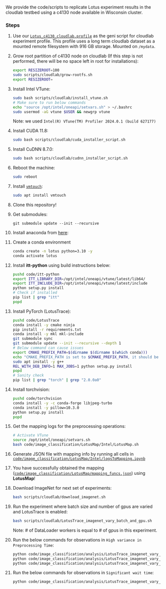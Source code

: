 We provide the code/scripts to replicate Lotus experiment results in the cloudlab testbed using a c4130 node available in Wisconsin cluster.

### Steps

1. Use our [`Lotus_c4130_cloudlab.profile`](Lotus_c4130_cloudlab.profile) as the geni script for cloudlab experiment profile. This profile uses a long term cloudlab dataset as a mounted remote filesystem with 916 GB storage. Mounted on `/mydata`.

2. Grow root partition of c4130 node on cloudlab (If this step is not performed, there will be no space left in root for installations):
    ```bash
    export RESIZEROOT=100
    sudo scripts/cloudlab/grow-rootfs.sh
    export RESIZEROOT=
    ```
3. Install Intel VTune:
    ```bash
    sudo bash scripts/cloudlab/install_vtune.sh
    # Make sure to run below commands 
    echo "source /opt/intel/oneapi/setvars.sh" > ~/.bashrc
    sudo usermod -aG vtune $USER && newgrp vtune
    ```
    Note: we used `Intel(R) VTune(TM) Profiler 2024.0.1 (build 627177)`
4. Install CUDA 11.8:
    ```bash
    sudo bash scripts/cloudlab/cuda_installer_script.sh
    ```
5. Install CuDNN 8.7.0:
    ```bash
    sudo bash scripts/cloudlab/cudnn_installer_script.sh
    ```
6. Reboot the machine:
    ```bash
    sudo reboot
    ```
7. Install [`vmtouch`](https://linux.die.net/man/8/vmtouch):
    ```bash
    sudo apt install vmtouch
    ```
8. Clone this repository!
9. Get submodules:

    ```git
    git submodule update --init --recursive
    ```
10. Install anaconda from [here](https://conda.io/projects/conda/en/latest/user-guide/install/linux.html): 
11. Create a conda environment
    ```bash
    conda create -n lotus python=3.10 -y
    conda activate lotus
    ```
12. Install **itt-python** using build instructions below:
    ```bash
    pushd code/itt-python
    export ITT_LIBRARY_DIR=/opt/intel/oneapi/vtune/latest/lib64/
    export ITT_INCLUDE_DIR=/opt/intel/oneapi/vtune/latest/include
    python setup.py install
    # Check if installed
    pip list | grep "itt"
    popd
    ```

13. Install PyTorch (LotusTrace):
    ```bash
    pushd code/LotusTrace
    conda install -y cmake ninja
    pip install -r requirements.txt
    conda install -y mkl mkl-include
    git submodule sync
    git submodule update --init --recursive --depth 1
    # Below command can cause issues
    export CMAKE_PREFIX_PATH=$(dirname $(dirname $(which conda)))
    echo "CMAKE_PREFIX_PATH is set to $CMAKE_PREFIX_PATH, it should be set to dir which contains the conda installation"  
    sudo apt install -y g++
    REL_WITH_DEB_INFO=1 MAX_JOBS=1 python setup.py install
    popd
    # Sanity check
    pip list | grep "torch" | grep "2.0.0a0"
    ```
14. Install torchvision:
    ```bash
    pushd code/torchvision
    conda install -y -c conda-forge libjpeg-turbo
    conda install -y pillow=10.3.0
    python setup.py install
    popd
    ```
15. Get the mapping logs for the preprocessing operations:
    ```bash
    # Activate VTune
    source /opt/intel/oneapi/setvars.sh
    bash code/image_classification/LotusMap/Intel/LotusMap.sh
    ```
16. Generate JSON file with mapping info by running all cells in [`code/image_classification/LotusMap/Intel/logsToMapping.ipynb`](code/image_classification/LotusMap/Intel/logsToMapping.ipynb)
17. You have successfully obtained the mapping ([`code/image_classification/LotusMap/mapping_funcs.json`](code/image_classification/LotusMap/Intel/mapping_funcs.json)) using **LotusMap**!
18. Download ImageNet for next set of experiments:
    ```bash
    bash scripts/cloudlab/download_imagenet.sh
    ```
19. Run the experiment where batch size and number of gpus are varied and LotusTrace is enabled:
    ```bash
    bash scripts/cloudlab/LotusTrace_imagenet_vary_batch_and_gpu.sh
    ```
    Note: # of DataLoader workers is equal to # of gpus in this experiment.
20. Run the below commands for observations in `High variance in Preprocessing Time`:
    ```bash
    python code/image_classification/analysis/LotusTrace_imagenet_vary_batch_and_gpu/preprocessing_time_stats.py --remove_outliers
    python code/image_classification/analysis/LotusTrace_imagenet_vary_batch_and_gpu/iqr_and_stddev_preprocessing_time_stats.py --remove_outliers
    python code/image_classification/analysis/LotusTrace_imagenet_vary_batch_and_gpu/box_plot_preprocessing_time.py --remove_outliers
    ```
21. Run the below commands for observations in `Significant wait time`:
    ```bash
    python code/image_classification/analysis/LotusTrace_imagenet_vary_batch_and_gpu/delay_and_wait_time_stats_and_plot.py --sort_criteria duration
    ```
